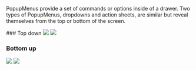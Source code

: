 PopupMenus provide a set of commands or options inside of a drawer. Two types of PopupMenus, dropdowns and action sheets, are similar but reveal themselves from the top or bottom of the screen.

<!-- prettier-ignore-start -->
<DisplayToggle onText="Dark" offText="Light" label="Theme Switcher">
### Top down

<img className="off" src="https://res-1.cdn.office.net/files/fabric-cdn-prod_20230815.002/fabric-website/images/controls/ios/updated/img_drawer_02_topsheet_light.png?text=LightMode" />
<img className="on" src="https://res-1.cdn.office.net/files/fabric-cdn-prod_20230815.002/fabric-website/images/controls/ios/updated/img_drawer_02_topsheet.png?text=DarkMode" />

### Bottom up

<img className="off" src="https://res-1.cdn.office.net/files/fabric-cdn-prod_20230815.002/fabric-website/images/controls/ios/updated/img_drawer_01_bottomsheet_light.png?text=LightMode" />
<img className="on" src="https://res-1.cdn.office.net/files/fabric-cdn-prod_20230815.002/fabric-website/images/controls/ios/updated/img_drawer_01_bottomsheet_dark.png?text=DarkMode" />

</DisplayToggle>
<!-- prettier-ignore-end -->
